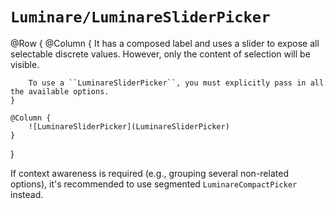 # ``Luminare/LuminareSliderPicker``

@Row {
    @Column {
        It has a composed label and uses a slider to expose all selectable discrete values.
        However, only the content of selection will be visible.
        
        To use a ``LuminareSliderPicker``, you must explicitly pass in all the available options.
    }
    
    @Column {
        ![LuminareSliderPicker](LuminareSliderPicker)
    }
}

If context awareness is required (e.g., grouping several non-related options), it's recommended to use segmented ``LuminareCompactPicker`` instead.
